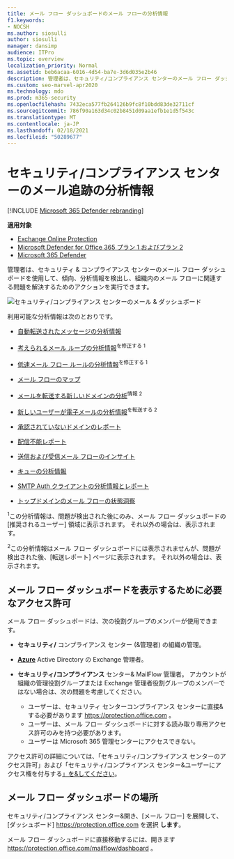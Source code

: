 ```yaml
---
title: メール フロー ダッシュボードのメール フローの分析情報
f1.keywords:
- NOCSH
ms.author: siosulli
author: siosulli
manager: dansimp
audience: ITPro
ms.topic: overview
localization_priority: Normal
ms.assetid: beb6acaa-6016-4d54-ba7e-3d6d035e2b46
description: 管理者は、セキュリティ/コンプライアンス センターのメール フロー ダッシュボードで利用できる分析情報&確認できます。
ms.custom: seo-marvel-apr2020
ms.technology: mdo
ms.prod: m365-security
ms.openlocfilehash: 7432eca577fb264126b9fc8f10bdd83de32711cf
ms.sourcegitcommit: 786f90a163d34c02b8451d09aa1efb1e1d5f543c
ms.translationtype: MT
ms.contentlocale: ja-JP
ms.lasthandoff: 02/18/2021
ms.locfileid: "50289677"
---
```

# <a name="mail-flow-insights-in-the-security--compliance-center"></a>セキュリティ/コンプライアンス センターのメール追跡の分析情報

[!INCLUDE [Microsoft 365 Defender rebranding](../includes/microsoft-defender-for-office.md)]

**適用対象**
- [Exchange Online Protection](exchange-online-protection-overview.md)
- [Microsoft Defender for Office 365 プラン 1 およびプラン 2](office-365-atp.md)
- [Microsoft 365 Defender](../mtp/microsoft-threat-protection.md)

管理者は、セキュリティ & コンプライアンス センターのメール フロー ダッシュボードを使用して、傾向、分析情報を検出し、組織内のメール フローに関連する問題を解決するためのアクションを実行できます。

![セキュリティ/コンプライアンス センターのメール & ダッシュボード](../../media/mail-flow-dashboard-v2.png)

利用可能な分析情報は次のとおりです。

- [自動転送されたメッセージの分析情報](mfi-auto-forwarded-messages-report.md)

- [考えられるメール ループの分析情報](mfi-mail-loop-insight.md)<sup>を修正する 1</sup>

- [低速メール フロー ルールの分析情報](mfi-slow-mail-flow-rules-insight.md)<sup>を修正する 1</sup>

- [メール フローのマップ](mfi-mail-flow-map-report.md)

- [メールを転送する新しいドメインの分析](mfi-new-domains-being-forwarded-email.md)<sup>情報 2</sup>

- [新しいユーザーが電子メールの分析情報](mfi-new-users-forwarding-email.md)<sup>を転送する 2</sup>

- [承認されていないドメインのレポート](mfi-non-accepted-domain-report.md)

- [配信不能レポート](mfi-non-delivery-report.md)

- [送信および受信メール フローのインサイト](mfi-outbound-and-inbound-mail-flow.md)

- [キューの分析情報](mfi-queue-alerts-and-queues.md)

- [SMTP Auth クライアントの分析情報とレポート](mfi-smtp-auth-clients-report.md)

- [トップドメインのメール フローの状態洞察](mfi-domain-mail-flow-status-insight.md)　

<sup>1</sup>この分析情報は、問題が検出された後にのみ、メール フロー ダッシュボードの [推奨されるユーザー] 領域に表示されます。 それ以外の場合は、表示されます。

<sup>2</sup>この分析情報はメール フロー ダッシュボードには表示されませんが、問題が[](view-mail-flow-reports.md#forwarding-report)検出された後、[転送レポート] ページに表示されます。 それ以外の場合は、表示されます。

## <a name="permissions-required-to-view-the-mail-flow-dashboard"></a>メール フロー ダッシュボードを表示するために必要なアクセス許可

メール フロー ダッシュボードは、次の役割グループのメンバーが使用できます。

- **セキュリティ/** コンプライアンス センター (&管理者) の組織の管理。

- **[Azure](https://docs.microsoft.com/azure/active-directory/users-groups-roles/directory-assign-admin-roles#exchange-administrator)** Active Directory の Exchange 管理者。

- **セキュリティ/コンプライアンス** センター& MailFlow 管理者。 アカウントが組織の管理役割グループまたは Exchange 管理者役割グループのメンバーではない場合は、次の問題を考慮してください。
  - ユーザーは、セキュリティ センターコンプライアンス センターに直接&する必要があります <https://protection.office.com> 。
  - ユーザーは、メール フロー ダッシュボードに対する読み取り専用アクセス許可のみを持つ必要があります。
  - ユーザーは Microsoft 365 管理センターにアクセスできない。

アクセス許可の詳細については、「セキュリティ/[](permissions-in-the-security-and-compliance-center.md)コンプライアンス センターのアクセス許可」および「セキュリティ/コンプライアンス センター&ユーザーにアクセス権を付与する[」を&してください](grant-access-to-the-security-and-compliance-center.md)。

## <a name="where-to-find-the-mail-flow-dashboard"></a>メール フロー ダッシュボードの場所

セキュリティ/コンプライアンス センター&開き、[メール フロー] を展開して、[ダッシュボード] <https://protection.office.com> を選択 **します**。 

メール フロー ダッシュボードに直接移動するには、開きます <https://protection.office.com/mailflow/dashboard> 。
